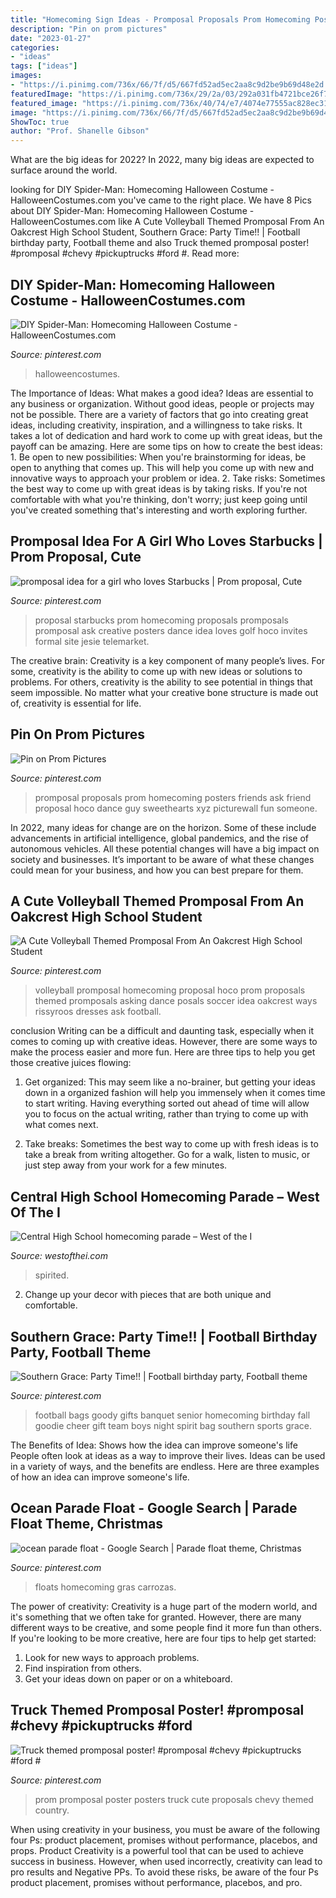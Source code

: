 ```yaml
---
title: "Homecoming Sign Ideas - Promposal Proposals Prom Homecoming Posters Friends Ask Friend Proposal Hoco Dance Guy Sweethearts Xyz Picturewall Fun Someone"
description: "Pin on prom pictures"
date: "2023-01-27"
categories:
- "ideas"
tags: ["ideas"]
images:
- "https://i.pinimg.com/736x/66/7f/d5/667fd52ad5ec2aa8c9d2be9b69d48e2d.jpg"
featuredImage: "https://i.pinimg.com/736x/29/2a/03/292a031fb4721bce26f7306f70aabfa9--dance-proposal-proposal-ideas.jpg"
featured_image: "https://i.pinimg.com/736x/40/74/e7/4074e77555ac828ec31d8e53bd0955ac--homecoming-proposal-homecoming-ideas-asking.jpg"
image: "https://i.pinimg.com/736x/66/7f/d5/667fd52ad5ec2aa8c9d2be9b69d48e2d.jpg"
ShowToc: true
author: "Prof. Shanelle Gibson"
---
```



What are the big ideas for 2022?
In 2022, many big ideas are expected to surface around the world.

	

		
looking for DIY Spider-Man: Homecoming Halloween Costume - HalloweenCostumes.com you've came to the right place. We have 8 Pics about DIY Spider-Man: Homecoming Halloween Costume - HalloweenCostumes.com like A Cute Volleyball Themed Promposal From An Oakcrest High School Student, Southern Grace: Party Time!! | Football birthday party, Football theme and also Truck themed promposal poster! #promposal #chevy #pickuptrucks #ford #. Read more:
		
    
## DIY Spider-Man: Homecoming Halloween Costume - HalloweenCostumes.com

<img loading=lazy src="https://i.pinimg.com/736x/66/7f/d5/667fd52ad5ec2aa8c9d2be9b69d48e2d.jpg" onerror="this.onerror=null;this.src='https://tse4.mm.bing.net/th?id=OIP.kwFXHITzZh9GwvWYSVAQogHaKZ&amp;pid=15.1';" alt="DIY Spider-Man: Homecoming Halloween Costume - HalloweenCostumes.com">

_Source: pinterest.com_

>halloweencostumes. 

	

The Importance of Ideas: What makes a good idea?
Ideas are essential to any business or organization. Without good ideas, people or projects may not be possible. There are a variety of factors that go into creating great ideas, including creativity, inspiration, and a willingness to take risks. It takes a lot of dedication and hard work to come up with great ideas, but the payoff can be amazing. Here are some tips on how to create the best ideas: 1. Be open to new possibilities: When you're brainstorming for ideas, be open to anything that comes up. This will help you come up with new and innovative ways to approach your problem or idea. 2. Take risks: Sometimes the best way to come up with great ideas is by taking risks. If you're not comfortable with what you're thinking, don't worry; just keep going until you've created something that's interesting and worth exploring further. 
    
## Promposal Idea For A Girl Who Loves Starbucks | Prom Proposal, Cute

<img loading=lazy src="https://i.pinimg.com/736x/29/2a/03/292a031fb4721bce26f7306f70aabfa9--dance-proposal-proposal-ideas.jpg" onerror="this.onerror=null;this.src='https://tse3.mm.bing.net/th?id=OIP.Qwj8MQwxXnS-FJP-eUBk-wHaJ3&amp;pid=15.1';" alt="promposal idea for a girl who loves Starbucks | Prom proposal, Cute">

_Source: pinterest.com_

>proposal starbucks prom homecoming proposals promposals promposal ask creative posters dance idea loves golf hoco invites formal site jesie telemarket. 

	

The creative brain:
Creativity is a key component of many people’s lives. For some, creativity is the ability to come up with new ideas or solutions to problems. For others, creativity is the ability to see potential in things that seem impossible. No matter what your creative bone structure is made out of, creativity is essential for life.

    
## Pin On Prom Pictures

<img loading=lazy src="https://i.pinimg.com/736x/eb/68/f2/eb68f21df85245d463aa4a4c8ed13c20.jpg" onerror="this.onerror=null;this.src='https://tse2.mm.bing.net/th?id=OIP.pydGI9S8c5gGpQWWb2uriwHaJ3&amp;pid=15.1';" alt="Pin on Prom Pictures">

_Source: pinterest.com_

>promposal proposals prom homecoming posters friends ask friend proposal hoco dance guy sweethearts xyz picturewall fun someone. 

	

In 2022, many ideas for change are on the horizon. Some of these include advancements in artificial intelligence, global pandemics, and the rise of autonomous vehicles. All these potential changes will have a big impact on society and businesses. It’s important to be aware of what these changes could mean for your business, and how you can best prepare for them.

    
## A Cute Volleyball Themed Promposal From An Oakcrest High School Student

<img loading=lazy src="https://i.pinimg.com/736x/40/74/e7/4074e77555ac828ec31d8e53bd0955ac--homecoming-proposal-homecoming-ideas-asking.jpg" onerror="this.onerror=null;this.src='https://tse1.mm.bing.net/th?id=OIP.vPo_PqeTExEpzWitqefXKwHaJ4&amp;pid=15.1';" alt="A Cute Volleyball Themed Promposal From An Oakcrest High School Student">

_Source: pinterest.com_

>volleyball promposal homecoming proposal hoco prom proposals themed promposals asking dance posals soccer idea oakcrest ways rissyroos dresses ask football. 

	

conclusion
Writing can be a difficult and daunting task, especially when it comes to coming up with creative ideas. However, there are some ways to make the process easier and more fun. Here are three tips to help you get those creative juices flowing:
1. Get organized: This may seem like a no-brainer, but getting your ideas down in a organized fashion will help you immensely when it comes time to start writing. Having everything sorted out ahead of time will allow you to focus on the actual writing, rather than trying to come up with what comes next.

2. Take breaks: Sometimes the best way to come up with fresh ideas is to take a break from writing altogether. Go for a walk, listen to music, or just step away from your work for a few minutes.

    
## Central High School Homecoming Parade – West Of The I

<img loading=lazy src="https://www.westofthei.com/wp-content/uploads/2009/10/cross-1024x680.jpg" onerror="this.onerror=null;this.src='https://tse2.mm.bing.net/th?id=OIP.azlvvZnTH6zRJDgch2W1cAHaE6&amp;pid=15.1';" alt="Central High School homecoming parade – West of the I">

_Source: westofthei.com_

>spirited. 

	

2. Change up your decor with pieces that are both unique and comfortable.

    
## Southern Grace: Party Time!! | Football Birthday Party, Football Theme

<img loading=lazy src="https://i.pinimg.com/originals/3d/ed/cd/3dedcdd0732be0b1c314682dfe7396da.jpg" onerror="this.onerror=null;this.src='https://tse2.mm.bing.net/th?id=OIP.AP1z0YY1gwI9UptDQUD-swHaJ4&amp;pid=15.1';" alt="Southern Grace: Party Time!! | Football birthday party, Football theme">

_Source: pinterest.com_

>football bags goody gifts banquet senior homecoming birthday fall goodie cheer gift team boys night spirit bag southern sports grace. 

	

The Benefits of Idea: Shows how the idea can improve someone's life
People often look at ideas as a way to improve their lives. Ideas can be used in a variety of ways, and the benefits are endless. Here are three examples of how an idea can improve someone's life.

    
## Ocean Parade Float - Google Search | Parade Float Theme, Christmas

<img loading=lazy src="https://i.pinimg.com/736x/bd/16/67/bd166772f969c1bf7a03ccc1e283c7df.jpg" onerror="this.onerror=null;this.src='https://tse2.mm.bing.net/th?id=OIP.5JdRAb7HKIVCetHKrSb2-wHaEK&amp;pid=15.1';" alt="ocean parade float - Google Search | Parade float theme, Christmas">

_Source: pinterest.com_

>floats homecoming gras carrozas. 

	

The power of creativity:
Creativity is a huge part of the modern world, and it's something that we often take for granted. However, there are many different ways to be creative, and some people find it more fun than others. If you're looking to be more creative, here are four tips to help get started:
1. Look for new ways to approach problems.
2. Find inspiration from others.
3. Get your ideas down on paper or on a whiteboard.

    
## Truck Themed Promposal Poster! #promposal #chevy #pickuptrucks #ford #

<img loading=lazy src="https://i.pinimg.com/736x/8a/48/56/8a48564fbf47a119ed7da69e4495752e.jpg" onerror="this.onerror=null;this.src='https://tse2.mm.bing.net/th?id=OIP.NGao2-LrzrNT287scvKnCwHaJ3&amp;pid=15.1';" alt="Truck themed promposal poster! #promposal #chevy #pickuptrucks #ford #">

_Source: pinterest.com_

>prom promposal poster posters truck cute proposals chevy themed country. 

	

When using creativity in your business, you must be aware of the following four Ps: product placement, promises without performance, placebos, and props. Product
Creativity is a powerful tool that can be used to achieve success in business. However, when used incorrectly, creativity can lead to pro results and Negative PPs. To avoid these risks, be aware of the four Ps product placement, promises without performance, placebos, and pro.

